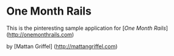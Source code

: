 # One Month Rails 

This is the pinteresting sample application for
[*One Month Rails*] (http://onemonthrails.com)

by [Mattan Griffel] (http://mattangriffel.com)